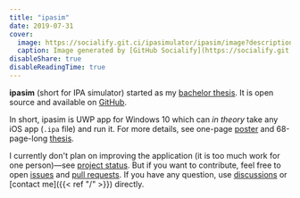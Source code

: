 ```yaml
---
title: "ipasim"
date: 2019-07-31
cover:
  image: https://socialify.git.ci/ipasimulator/ipasim/image?description=1&font=Bitter&forks=1&language=1&owner=1&pattern=Circuit%20Board&stargazers=1&theme=Light
  caption: Image generated by [GitHub Socialify](https://socialify.git.ci/)
disableShare: true
disableReadingTime: true
---
```


**ipasim** (short for IPA simulator) started as my [bachelor thesis](https://github.com/ipasimulator/ipasim/blob/master/docs/thesis/README.md).
It is open source and available on [GitHub](https://github.com/ipasimulator/ipasim).

In short, ipasim is UWP app for Windows 10 which can *in theory* take any iOS app (`.ipa` file) and run it.
For more details, see one-page [poster](https://github.com/ipasimulator/ipasim/blob/master/docs/thesis/poster.pdf) and 68-page-long [thesis](https://github.com/ipasimulator/ipasim/blob/master/docs/thesis/thesis.pdf).

I currently don't plan on improving the application (it is too much work for one person)&mdash;see [project status](https://github.com/ipasimulator/ipasim#project-status).
But if you want to contribute, feel free to open [issues](https://github.com/ipasimulator/ipasim/issues) and [pull requests](https://github.com/ipasimulator/ipasim/pulls).
If you have any question, use [discussions](https://github.com/ipasimulator/ipasim/discussions) or [contact me]({{< ref "/" >}}) directly.
